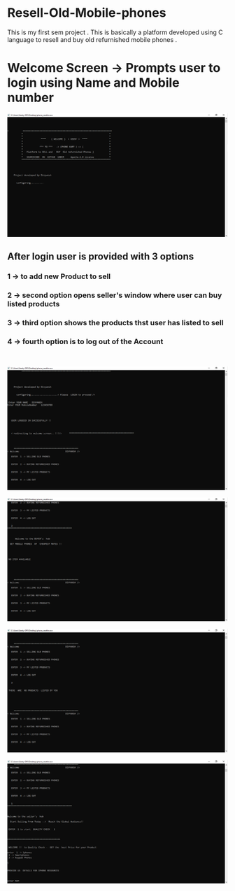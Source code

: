 # Resell-Old-Mobile-phones
This is my first sem project . This is basically a platform developed using C language to resell and buy old refurnished mobile phones .  

# Welcome Screen -> Prompts user to login using Name and Mobile number
![INTro](./drawable/sc1.png)
<br/>
## After login user  is provided with  3 options 
### 1 -> to add  new Product to sell 
### 2 -> second option opens seller's  window where  user  can buy  listed  products
### 3 -> third option shows  the products thst user has listed to sell
### 4 -> fourth option is to log out of the Account
<br/>

![INTro](./drawable/sc2.png)

![INTro](./drawable/sc3.png)

![INTro](./drawable/sc4.png)

![INTro](./drawable/sc5.png)
